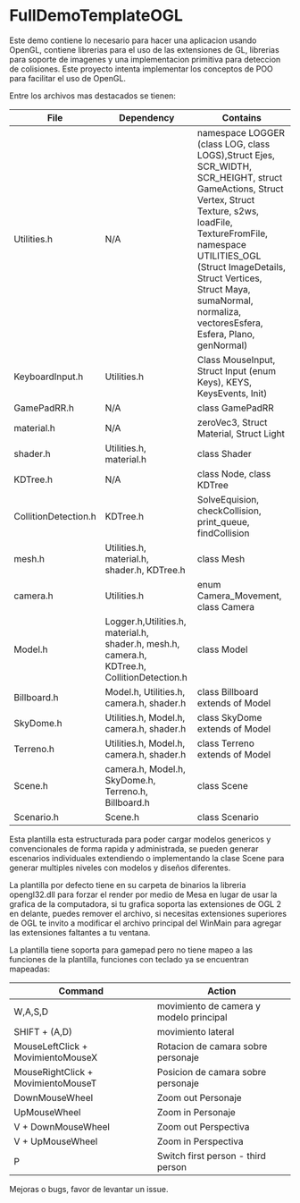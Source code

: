 # FullDemoTemplateOGL

Este demo contiene lo necesario para hacer una aplicacion usando OpenGL, contiene librerias para el uso de las extensiones de GL, librerias para soporte de
imagenes y una implementacion primitiva para deteccion de colisiones. Este proyecto intenta implementar los conceptos de POO para facilitar el uso de OpenGL.

Entre los archivos mas destacados se tienen:

| File | Dependency | Contains |  
| ----------- | ----------- | ----------- |   
|Utilities.h|N/A|namespace LOGGER (class LOG, class LOGS),Struct Ejes, SCR_WIDTH, SCR_HEIGHT, struct GameActions, Struct Vertex, Struct Texture, s2ws, loadFile, TextureFromFile, namespace UTILITIES_OGL	(Struct ImageDetails, Struct Vertices, Struct Maya, sumaNormal, normaliza, vectoresEsfera, Esfera, Plano, genNormal)|
|KeyboardInput.h|Utilities.h| Class MouseInput, Struct Input	(enum Keys),	KEYS,	KeysEvents,	Init)
|GamePadRR.h|N/A|class GamePadRR|
|material.h|N/A|zeroVec3,	Struct Material, Struct Light|
|shader.h|Utilities.h, material.h|class Shader|
|KDTree.h|N/A|class Node, class KDTree|
|CollitionDetection.h|KDTree.h|SolveEquision,	checkCollision,	print_queue, findCollision|
|mesh.h|Utilities.h, material.h, shader.h, KDTree.h|class Mesh|
|camera.h|Utilities.h|enum Camera_Movement, class Camera|
|Model.h|Logger.h,Utilities.h, material.h, shader.h, mesh.h, camera.h, KDTree.h, CollitionDetection.h|class Model|
|Billboard.h|Model.h, Utilities.h, camera.h, shader.h|class Billboard extends of Model|
|SkyDome.h|Utilities.h, Model.h, camera.h, shader.h|class SkyDome extends of Model|
|Terreno.h|Utilities.h, Model.h, camera.h, shader.h|class Terreno extends of Model|
|Scene.h|camera.h, Model.h, SkyDome.h, Terreno.h, Billboard.h|class Scene|
|Scenario.h|Scene.h|class Scenario|
  
   
Esta plantilla esta estructurada para poder cargar modelos genericos y convencionales de forma rapida y administrada, se pueden generar escenarios individuales
extendiendo o implementando la clase Scene para generar multiples niveles con modelos y diseños diferentes.
  
La plantilla por defecto tiene en su carpeta de binarios la libreria opengl32.dll para forzar el render por medio de Mesa en lugar de usar la 
grafica de la computadora, si tu grafica soporta las extensiones de OGL 2 en delante, puedes remover el archivo, si necesitas extensiones superiores de OGL
te invito a modificar el archivo principal del WinMain para agregar las extensiones faltantes a tu ventana.  

La plantilla tiene soporta para gamepad pero no tiene mapeo a las funciones de la plantilla,
funciones con teclado ya se encuentran mapeadas:

| Command | Action | 
| ----------- | ----------- |
|W,A,S,D | movimiento de camera y modelo principal|
|SHIFT + (A,D) | movimiento lateral|
|MouseLeftClick + MovimientoMouseX | Rotacion de camara sobre personaje|
|MouseRightClick + MovimientoMouseT | Posicion de camara sobre personaje|
|DownMouseWheel | Zoom out Personaje|
|UpMouseWheel | Zoom in Personaje|
|V + DownMouseWheel | Zoom out Perspectiva|
|V + UpMouseWheel | Zoom in Perspectiva|
|P | Switch first person - third person|


Mejoras o bugs, favor de levantar un issue.
